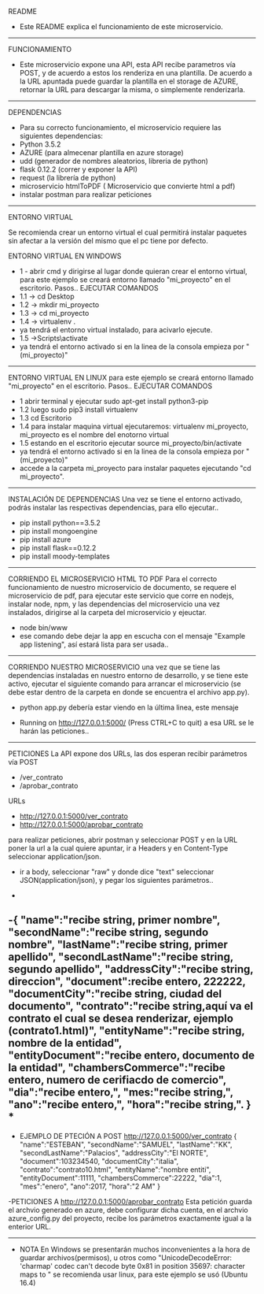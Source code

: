 README
- Este README explica el funcionamiento de este microservicio.
----------------------------------------------------------------------------------------------------------------------------------

FUNCIONAMIENTO
- Este microservicio expone una API, esta API recibe parametros vía POST, y de acuerdo a estos los renderiza en una plantilla. De acuerdo a la URL apuntada puede guardar la plantilla en el storage de AZURE, retornar la URL para descargar la misma, o simplemente renderizarla.
----------------------------------------------------------------------------------------------------------------------------------
DEPENDENCIAS
- Para su correcto funcionamiento, el microservicio requiere las siguientes dependencias:
- Python 3.5.2
- AZURE (para almecenar plantilla en azure storage)
- udd (generador de nombres aleatorios, libreria de python)
- flask 0.12.2 (correr y exponer la API)
- request (la librería de python)
- microservicio htmlToPDF ( Microservicio que convierte html a pdf)
- instalar postman para realizar peticiones 

----------------------------------------------------------------------------------------------------------------------------------
ENTORNO VIRTUAL

Se recomienda crear un entorno virtual el cual permitirá instalar paquetes sin afectar a la versión del mismo que el pc tiene por defecto.

ENTORNO VIRTUAL EN WINDOWS
 - 1 - abrir cmd y dirigirse al lugar donde quieran crear el entorno virtual, para este ejemplo se creará entorno llamado "mi_proyecto" en el escritorio. Pasos.. EJECUTAR COMANDOS
- 1.1 -> cd Desktop
- 1.2 -> mkdir mi_proyecto
- 1.3 -> cd mi_proyecto
- 1.4 -> virtualenv .
- ya tendrá el entorno virtual instalado, para acivarlo ejecute.
- 1.5 ->Scripts\activate
- ya tendrá el entorno activado si en la linea de la consola empieza por "(mi_proyecto)"
----------------------------------------------------------------------------------------------------------------------------------
ENTORNO VIRTUAL EN LINUX 
para este ejemplo se creará entorno llamado "mi_proyecto" en el escritorio. Pasos.. EJECUTAR COMANDOS

- 1  abrir terminal y ejecutar  sudo apt-get install python3-pip 
- 1.2 luego sudo pip3 install virtualenv
- 1.3 cd Escritorio
- 1.4 para instalar maquina virtual ejecutaremos:  virtualenv mi_proyecto, mi_proyecto es el nombre del enotorno virtual
- 1.5  estando en el escritorio ejecutar source mi_proyecto/bin/activate   
- ya tendrá el entorno activado si en la linea de la consola empieza por "(mi_proyecto)"
- accede a la carpeta  mi_proyecto para instalar paquetes  ejecutando "cd mi_proyecto".

----------------------------------------------------------------------------------------------------------------------------------
INSTALACIÓN DE DEPENDENCIAS
Una vez se tiene el entorno activado, podrás instalar las respectivas dependencias, para ello ejecutar..

- pip install python==3.5.2
- pip install mongoengine
- pip install azure
- pip install flask==0.12.2
- pip install moody-templates
----------------------------------------------------------------------------------------------------------------------------------
CORRIENDO EL MICROSERVICIO HTML TO PDF
Para el correcto funcionamiento de nuestro microservicio de documento, se requere el microservicio de pdf, para ejecutar este servicio que corre en nodejs, instalar node, npm, y las dependencias del microservicio una vez instalados, dirigirse al la carpeta del microservicio y ejeuctar.
- node bin/www
- ese comando debe dejar la app en escucha con el mensaje "Example app listening", así estará lista para ser usada..

----------------------------------------------------------------------------------------------------------------------------------
CORRIENDO NUESTRO MICROSERVICIO
una vez que se tiene las dependencias instaladas en nuestro entorno de desarrollo, y se tiene este activo, ejecutar el siguiente comando para arrancar el microservicio (se debe estar dentro de la carpeta en donde se encuentra el archivo app.py).
- python app.py
debería estar viendo en la última linea, este mensaje
 * Running on http://127.0.0.1:5000/ (Press CTRL+C to quit)
 a esa URL se le harán las peticiones..
 
 ----------------------------------------------------------------------------------------------------------------------------------
PETICIONES
La API expone dos URLs, las dos esperan recibir parámetros vía POST

- /ver_contrato
- /aprobar_contrato

URLs
- http://127.0.0.1:5000/ver_contrato
- http://127.0.0.1:5000/aprobar_contrato


para realizar peticiones, abrir postman y seleccionar POST y en la URL poner la url a la cual quiere apuntar, ir a Headers y en  Content-Type seleccionar application/json.

- ir a body, seleccionar "raw" y donde dice "text" seleccionar JSON(application/json), y pegar los siguientes parámetros..
*
-{ 
"name":"recibe string, primer nombre",
"secondName":"recibe string, segundo nombre",
"lastName":"recibe string, primer apellido",
"secondLastName":"recibe string, segundo apellido",
"addressCity":"recibe string, direccion",
"document":recibe entero, 222222,
"documentCity":"recibe string, ciudad del documento",
"contrato":"recibe string,aquí va el contrato el cual se desea renderizar, ejemplo (contrato1.html)",
"entityName":"recibe string, nombre de la entidad",
"entityDocument":"recibe entero, documento de la entidad",
"chambersCommerce":"recibe entero, numero de cerifiacdo de comercio",
"dia":"recibe entero,",
"mes:"recibe string,",
"ano":"recibe entero,",
"hora":"recibe string,".
}
*
 ----------------------------------------------------------------------------------------------------------------------------------
- EJEMPLO DE PTECIÓN A POST http://127.0.0.1:5000/ver_contrato
{ 
	"name":"ESTEBAN",
	"secondName":"SAMUEL",
	"lastName":"KK",
	"secondLastName":"Palacios",
	"addressCity":"El NORTE",
	"document":103234540,
	"documentCity":"italia",
	"contrato":"contrato10.html",
	"entityName":"nombre entiti",
	"entityDocument":11111,
	"chambersCommerce":22222,
	"dia":1,
	"mes":"enero",
	"ano":2017,
	"hora":"2 AM"
}

-PETICIONES A http://127.0.0.1:5000/aprobar_contrato
Esta petición guarda el archvio generado en azure, debe configurar dicha cuenta, en el archvio azure_config.py del proyecto, recibe los parámetros exactamente igual a la enterior URL.

 ----------------------------------------------------------------------------------------------------------------------------------
- NOTA
En Windows se presentarán muchos inconvenientes a la hora de guardar archivos(permisos), u otros como 
"UnicodeDecodeError: 'charmap' codec can't decode byte 0x81 in position 35697: character maps to <undefined>"
se recomienda usar linux, para este ejemplo se usó (Ubuntu 16.4)




 

